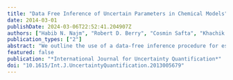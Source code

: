 ```yaml
---
title: "Data Free Inference of Uncertain Parameters in Chemical Models"
date: 2014-03-01
publishDate: 2024-03-06T22:52:41.204907Z
authors: ["Habib N. Najm", "Robert D. Berry", "Cosmin Safta", "Khachik Sargsyan", "Bert Debusschere"]
publication_types: ["2"]
abstract: "We outline the use of a data-free inference procedure for estimation of uncertain model parameters for a chemical model of methane-air ignition. The method involves a nested pair of Markov chains, exploring both the data and parametric spaces, to discover a pooled joint posterior consistent with available information. We describe the highlights of the method, and detail its particular implementation in the system at hand. We examine the performance of the procedure, focusing on the robustness and convergence of the estimated joint parameter posterior with increasing number of data chain samples. We also comment on comparisons of this posterior with the missing reference posterior density."
featured: false
publication: "*International Journal for Uncertainty Quantification*"
doi: "10.1615/Int.J.UncertaintyQuantification.2013005679"
---
```


